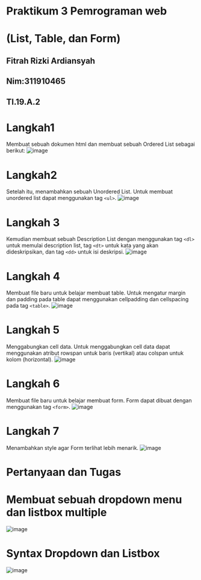 # Praktikum 3  Pemrograman web
# (List, Table, dan Form)


## Fitrah Rizki Ardiansyah  
## Nim:311910465

## TI.19.A.2

# Langkah1

Membuat sebuah dokumen html dan membuat sebuah Ordered List sebagai berikut:
![image](https://user-images.githubusercontent.com/56240954/114519781-ee18c800-9c6a-11eb-9bc4-61e7584d11d6.png)

# Langkah2

Setelah itu, menambahkan sebuah Unordered List. Untuk membuat unordered list dapat menggunakan tag ``<ul>``.
![image](https://user-images.githubusercontent.com/56240954/114520080-3f28bc00-9c6b-11eb-89d6-4dd2f0513ad8.png)

# Langkah 3

Kemudian membuat sebuah Description List dengan menggunakan tag ``<dl>`` untuk memulai description list, tag ``<dt>`` untuk kata yang akan dideskripsikan, dan tag ``<dd>`` untuk isi deskripsi. 
![image](https://user-images.githubusercontent.com/56240954/114520319-82832a80-9c6b-11eb-9911-d2ad9587c252.png)

# Langkah 4

Membuat file baru untuk belajar membuat table. Untuk mengatur margin dan padding pada table dapat menggunakan cellpadding dan cellspacing pada tag ``<table>``.
  ![image](https://user-images.githubusercontent.com/56240954/114520659-df7ee080-9c6b-11eb-818a-87a848b3079d.png)

# Langkah 5

Menggabungkan cell data. Untuk menggabungkan cell data dapat menggunakan atribut rowspan untuk baris (vertikal) atau colspan untuk kolom (horizontal). 
![image](https://user-images.githubusercontent.com/56240954/114520772-f8879180-9c6b-11eb-9559-671a4a88a6d0.png)

# Langkah 6

Membuat file baru untuk belajar membuat form. Form dapat dibuat dengan menggunakan tag ``<form>``.
![image](https://user-images.githubusercontent.com/56240954/114520940-25d43f80-9c6c-11eb-8566-f7b2135fbbce.png)

# Langkah 7

Menambahkan style agar Form terlihat lebih menarik. 
![image](https://user-images.githubusercontent.com/56240954/114521068-443a3b00-9c6c-11eb-9cc2-0d4fc3fbe898.png)

# Pertanyaan dan Tugas

# Membuat sebuah dropdown menu dan listbox multiple
![image](https://user-images.githubusercontent.com/56240954/114543339-43f96a00-9c83-11eb-9837-bfcbf1bfac04.png)

# Syntax Dropdown dan Listbox
![image](https://user-images.githubusercontent.com/56240954/114543682-b79b7700-9c83-11eb-818f-56fa1c75232a.png)

